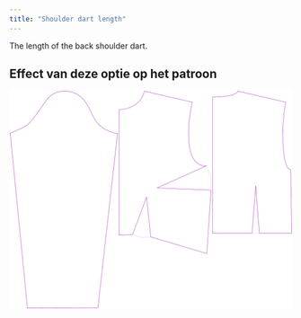 ```yaml
---
title: "Shoulder dart length"
---
```


The length of the back shoulder dart.

## Effect van deze optie op het patroon

![This image shows the effect of this option by superimposing several variants that have a different value for this option](breanna_shoulderdartlength_sample.svg "Effect of this option on the pattern")
